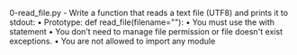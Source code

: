 0-read_file.py - Write a function that reads a text file (UTF8) and prints it to stdout:
    • Prototype: def read_file(filename=""):
    • You must use the with statement
    • You don’t need to manage file permission or file doesn't exist exceptions.
    • You are not allowed to import any module

